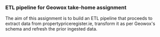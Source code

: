 ### ETL pipeline for Geowox take-home assignment

The aim of this assignment is to build an ETL pipeline that proceeds to extract data from propertypriceregister.ie, transform it as per Geowox's schema and refresh the prior ingested data.  